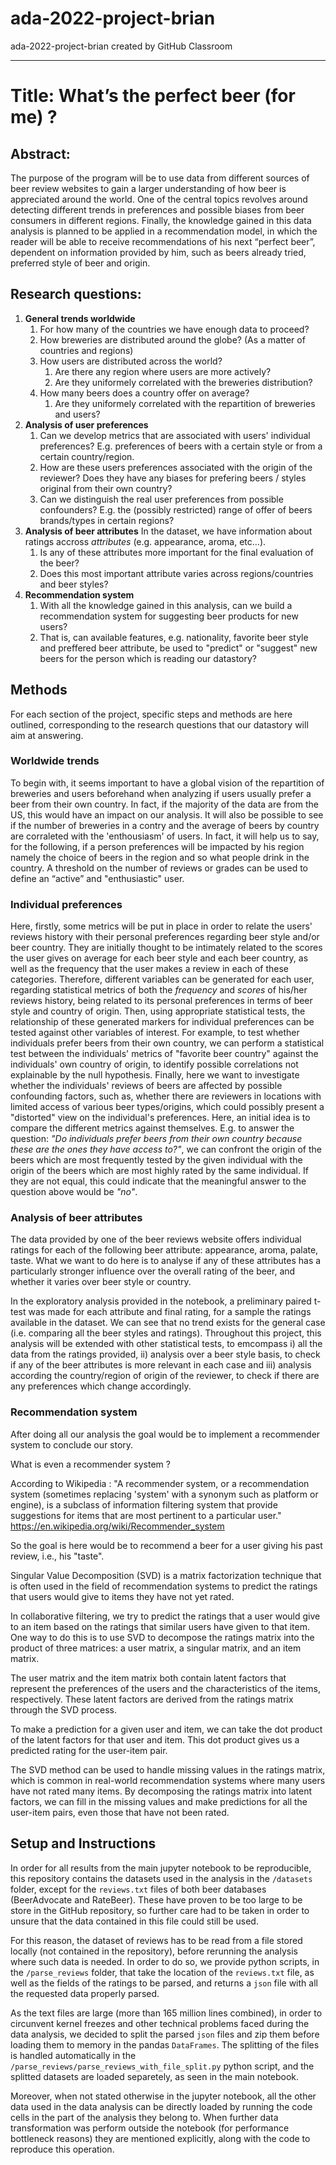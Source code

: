 # ada-2022-project-brian
ada-2022-project-brian created by GitHub Classroom

___ 

# Title: What’s the perfect beer (for me) ?

## Abstract:
The purpose of the program will be to use data from different sources of beer review websites to gain a larger understanding of how beer is appreciated around the world. One of the central topics revolves around detecting different trends in preferences and possible biases from beer consumers in different regions. Finally, the knowledge gained in this data analysis is planned to be applied in a recommendation model, in which the reader will be able to receive recommendations of his next “perfect beer”, dependent on information provided by him, such as beers already tried, preferred style of beer and origin.

## Research questions: 
1. **General trends worldwide**
	1. For how many of the countries we have enough data to proceed?
	2. How breweries are distributed around the globe? (As a matter of countries and regions)
	3. How users are distributed across the world?
		1. Are there any region where users are more actively?
		2. Are they uniformely correlated with the breweries distribution?
	4. How many beers does a country offer on average?
		1. Are they uniformely correlated with the repartition of breweries and users?
2. **Analysis of user preferences**
	1. Can we develop metrics that are associated with users' individual preferences? E.g. preferences of beers with a certain style or from a certain country/region.
	2. How are these users preferences associated with the origin of the reviewer? Does they have any biases for prefering beers / styles original from their own country?
	3. Can we distinguish the real user preferences from possible confounders? E.g. the (possibly restricted) range of offer of beers brands/types in certain regions?
3. **Analysis of beer attributes**
	In the dataset, we have information about ratings accross *attributes* (e.g. appearance, aroma, etc...). 
	1. Is any of these attributes more important for the final evaluation of the beer?
	2. Does this most important attribute varies across regions/countries and beer styles?
4. **Recommendation system**
	1. With all the knowledge gained in this analysis, can we build a recommendation system for suggesting beer products for new users?
	2. That is, can available features, e.g. nationality, favorite beer style and preffered beer attribute, be used to "predict" or "suggest" new beers for the person which is reading our datastory? 


## Methods
For each section of the project, specific steps and methods are here outlined, corresponding to the research questions that our datastory will aim at answering.

### Worldwide trends 

To begin with, it seems important to have a global vision of the repartition of breweries and users beforehand when analyzing if users usually prefer a beer from their own country. In fact, if the majority of the data are from the US, this would have an impact on our analysis.
It will also be possible to see if the number of breweries in a contry and the average of beers by country are corraleted with the 'enthousiasm' of users. In fact, it will help us to say, for the following, if a person preferences will be impacted by his region namely the choice of beers in the region and so what people drink in the country. A threshold on the number of reviews or grades can be used to define an “active” and "enthusiastic" user.


### Individual preferences
Here, firstly, some metrics will be put in place in order to relate the users' reviews history with their personal preferences regarding beer style and/or beer country. They are initially thought to be intimately related to the scores the user gives on average for each beer style and each beer country, as well as the frequency that the user makes a review in each of these categories. Therefore, different variables can be generated for each user, regarding statistical metrics of both the *frequency* and *scores* of his/her reviews history, being related to its personal preferences in terms of beer style and country of origin.
Then, using appropriate statistical tests, the relationship of these generated markers for individual preferences can be tested against other variables of interest. For example, to test whether individuals prefer beers from their own country, we can perform a statistical test between the individuals' metrics of "favorite beer country" against the individuals' own country of origin, to identify possible correlations not explainable by the null hypothesis.
Finally, here we want to investigate whether the individuals' reviews of beers are affected by possible confounding factors, such as, whether there are reviewers in locations with limited access of various beer types/origins, which could possibly present a "distorted" view on the individual's preferences. Here, an initial idea is to compare the different metrics against themselves. E.g. to answer the question: *"Do individuals prefer beers from their own country because these are the ones they have access to?"*, we can confront the origin of the beers which are most frequently tested by the given individual with the origin of the beers which are most highly rated by the same individual. If they are not equal, this could indicate that the meaningful answer to the question above would be *"no"*.

### Analysis of beer attributes

The data provided by one of the beer reviews website offers individual ratings for each of the following beer attribute: appearance, aroma, palate, taste. What we want to do here is to analyse if any of these attributes has a particularly stronger influence over the overall rating of the beer, and whether it varies over beer style or country.

In the exploratory analysis provided in the notebook, a preliminary paired t-test was made for each attribute and final rating, for a sample the ratings available in the dataset. We can see that no trend exists for the general case (i.e. comparing all the beer styles and ratings). Throughout this project, this analysis will be extended with other statistical tests, to emcompass i) all the data from the ratings provided, ii) analysis over a beer style basis, to check if any of the beer attributes is more relevant in each case and iii) analysis according the country/region of origin of the reviewer, to check if there are any preferences which change accordingly.   

### Recommendation system

After doing all our analysis the goal would be to implement a recommender system to conclude our story.

What is even a recommender system ?

According to Wikipedia : "A recommender system, or a recommendation system (sometimes replacing 'system' with a synonym such as platform or engine), is a subclass of information filtering system that provide suggestions for items that are most pertinent to a particular user." https://en.wikipedia.org/wiki/Recommender_system

So the goal is here would be to recommend a beer for a user giving his past review, i.e., his "taste".

Singular Value Decomposition (SVD) is a matrix factorization technique that is often used in the field of recommendation systems to predict the ratings that users would give to items they have not yet rated.

In collaborative filtering, we try to predict the ratings that a user would give to an item based on the ratings that similar users have given to that item. One way to do this is to use SVD to decompose the ratings matrix into the product of three matrices: a user matrix, a singular matrix, and an item matrix.

The user matrix and the item matrix both contain latent factors that represent the preferences of the users and the characteristics of the items, respectively. These latent factors are derived from the ratings matrix through the SVD process.

To make a prediction for a given user and item, we can take the dot product of the latent factors for that user and item. This dot product gives us a predicted rating for the user-item pair.

The SVD method can be used to handle missing values in the ratings matrix, which is common in real-world recommendation systems where many users have not rated many items. By decomposing the ratings matrix into latent factors, we can fill in the missing values and make predictions for all the user-item pairs, even those that have not been rated.

## Setup and Instructions

In order for all results from the main jupyter notebook to be reproducible, this repository contains the datasets used in the analysis in the `/datasets` folder, except for the `reviews.txt` files of both beer databases (BeerAdvocate and RateBeer). These have proven to be too large to be store in the GitHub repository, so further care had to be taken in order to unsure that the data contained in this file could still be used.

For this reason, the dataset of reviews has to be read from a file stored locally (not contained in the repository), before rerunning the analysis where such data is needed. In order to do so, we provide python scripts, in the `/parse_reviews` folder, that take the location of the `reviews.txt` file, as well as the fields of the ratings to be parsed, and returns a `json` file with all the requested data properly parsed.

As the text files are large (more than 165 million lines combined), in order to circunvent kernel freezes and other technical problems faced during the data analysis, we decided to split the parsed `json` files and zip them before loading them to memory in the pandas `DataFrames`. The splitting of the files is handled automatically in the `/parse_reviews/parse_reviews_with_file_split.py` python script, and the splitted datasets are loaded separetely, as seen in the main notebook.

Moreover, when not stated otherwise in the jupyter notebook, all the other data used in the data analysis can be directly loaded by running the code cells in the part of the analysis they belong to. When further data transformation was perform outside the notebook (for performance bottleneck reasons) they are mentioned explicitly, along with the code to reproduce this operation.

